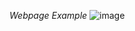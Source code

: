 *Webpage Example*
![image](https://github.com/Kweefiz/HTML-Project-Cafe-Menu/assets/105275749/068f321f-4ce0-4e57-bf98-cfc7235ef584)


